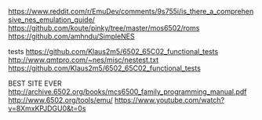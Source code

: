 https://www.reddit.com/r/EmuDev/comments/9s755i/is_there_a_comprehensive_nes_emulation_guide/
https://github.com/koute/pinky/tree/master/mos6502/roms
https://github.com/amhndu/SimpleNES

tests
https://github.com/Klaus2m5/6502_65C02_functional_tests
http://www.qmtpro.com/~nes/misc/nestest.txt
https://github.com/Klaus2m5/6502_65C02_functional_tests

BEST SITE EVER
http://archive.6502.org/books/mcs6500_family_programming_manual.pdf
http://www.6502.org/tools/emu/
https://www.youtube.com/watch?v=8XmxKPJDGU0&t=0s

